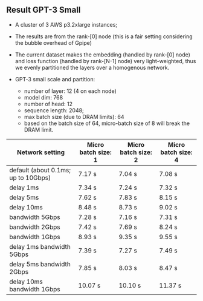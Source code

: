 ## Result GPT-3 Small  

- A cluster of 3 AWS p3.2xlarge instances;

- The results are from the rank-[0] node (this is a fair setting considering the bubble overhead of Gpipe)

- The current dataset makes the embedding (handled by rank-[0] node) and loss function (handled by rank-[N-1] node) very light-weighted, thus we evenly partitioned the layers over a homogenous network.
   
- GPT-3 small scale and partition:

  - number of layer: 12 (4 on each node) 
  - model dim: 768
  - number of head: 12
  - sequence length: 2048;
  - max batch size (due to DRAM limits): 64
  - based on the batch size of 64, micro-batch size of 8 will break the DRAM limit. 


| Network setting                     | Micro batch size: 1 | Micro batch size: 2 | Micro batch size: 4 |
|-------------------------------------|---------------------|---------------------|---------------------|
| default (about 0.1ms; up to 10Gbps) | 7.17 s              | 7.04 s              | 7.08 s              |
| delay 1ms                           | 7.34 s              | 7.24 s              | 7.32 s              |
| delay 5ms                           | 7.62 s              | 7.83 s              | 8.15 s              |
| delay 10ms                          | 8.48 s              | 8.73 s              | 9.02 s              |
| bandwidth 5Gbps                     | 7.28 s              | 7.16 s              | 7.31 s              |
| bandwidth 2Gbps                     | 7.42 s              | 7.69 s              | 8.24 s              |
| bandwidth 1Gbps                     | 8.93 s              | 9.35 s              | 9.55 s              |
| delay 1ms  bandwidth 5Gbps          | 7.39 s              | 7.27 s              | 7.49 s              |
| delay 5ms  bandwidth 2Gbps          | 7.85 s              | 8.03 s              | 8.47 s              |
| delay 10ms  bandwidth 1Gbps         | 10.07 s             | 10.10 s             | 11.37 s             |
